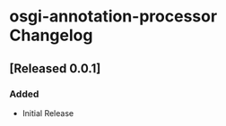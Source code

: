 <!-- Keep a Changelog guide -> https://keepachangelog.com -->

# osgi-annotation-processor Changelog

## [Released 0.0.1]
### Added
- Initial Release
